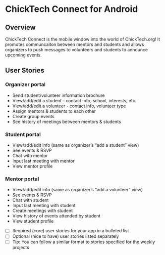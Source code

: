 # ChickTech Connect for Android

## Overview

ChickTech Connect is the mobile window into the world of ChickTech.org! It promotes communcaiton between mentors and students and allows organizers to push messages to volunteers and students to announce upcoming events.

## User Stories

### Organizer portal
* Send student/volunteer information brochure
* View/add/edit a student - contact info, school, interests, etc.
* View/add/edit a volunteer - contact info, volunteer type
* Assign mentors & students to each other
* Create group events
* See history of meetings between mentors & students
### Student portal
* View/add/edit info (same as organizer’s “add a student” view)
* See events & RSVP
* Chat with mentor
* Input last meeting with mentor
* View mentor profile
### Mentor portal
* View/add/edit info (same as organizer’s “add a volunteer” view)
* See events & RSVP
* Chat with student
* Input last meeting with student
* Create meetings with student
* View history of events attended by student
* View student profile


- [ ] Required (core) user stories for your app in a bulleted list
- [ ] Optional (nice to have) user stories listed separately
- [ ] Tip: You can follow a similar format to stories specified for the weekly projects
